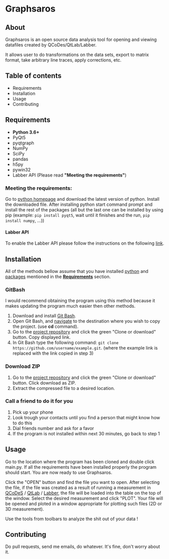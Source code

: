 # Graphsaros


## About
Graphsaros is an open source data analysis tool for opening and viewing datafiles created by QCoDes/QtLab/Labber.

It allows user to do transformations on the data sets, export to matrix format, take arbitrary line traces, apply 
corrections, etc.
    
## Table of contents
- Requirements
- Installation
- Usage
- Contributing

## Requirements

- **Python 3.6+**
- PyQt5
- pyqtgraph
- NumPy
- SciPy
- pandas
- h5py
- pywin32
- Labber API (Please read **"Meeting the requirements"**)
### Meeting the requirements:

Go to [python homepage](https://www.python.org/) and download the latest version of python. Install the downloaded file.
After installing python start command prompt and install the rest of the packages (all but the last one can be installed
by using pip (example: ```pip install pyqt5```, wait until it finishes and the run, ```pip install numpy```, ...))

#### Labber API

To enable the Labber API please follow the instructions on the following [link](http://labber.org/online-doc/api/Installation.html).

## Installation
All of the methods bellow assume that you have installed [python](https://www.python.org/downloads/) and [packages](https://packaging.python.org/tutorials/installing-packages/#use-pip-for-installing) 
mentioned in the [**Requirements**](https://github.com/kNalj/Graphsaros#requirements) section.
### GitBash
I would recommend obtaining the program using this method because it makes updating the program much easier then other 
methods.
1) Download and install [Git Bash](https://git-scm.com/downloads).
2) Open Git Bash, and [navigate](http://johnatten.com/2012/09/08/basic-git-command-line-reference-for-windows-users/#BASH-NAVIGATE-FILE-SYSTEM) to the destination where you wish to copy the project. (use **cd** command).
3) Go to the [project repository](https://github.com/kNalj/Graphsaros) and click the green "Clone or download" button.
   Copy displayed link.
4) In Git Bash type the following command: ```git clone https://github.com/username/example.git```.
   (where the example link is replaced with the link copied in step 3)
### Download ZIP
1) Go to the [project repository](https://github.com/kNalj/Graphsaros) and click the green "Clone or download" button.
   Click download as ZIP.
2) Extract the compressed file to a desired location.

### Call a friend to do it for you
1) Pick up your phone
2) Look trough your contacts until you find a person that might know how to do this
3) Dial friends number and ask for a favor
4) If the program is not installed within next 30 minutes, go back to step 1
## Usage
Go to the location where the program has been cloned and double click main.py. If all the requirements have been 
installed properly the program should start. You are now ready to use Graphsaros.

Click the "OPEN" button and find the file you want to open. After selecting the file, if the file was created as a 
result of running a measurement in [QCoDeS](https://github.com/QCoDeS/Qcodes) / [QtLab](https://github.com/heeres/qtlab) /
[Labber](http://labber.org/), the file will be loaded into the table on the top of the window.
Select the desired measurement and click "PLOT". Your file will be opened and ploted in a window appropriate for plotting
 such files (2D or 3D measurement).
 
 Use the tools from toolbars to analyze the shit out of your data !

## Contributing
Do pull requests, send me emails, do whatever. It's fine, don't worry about it.
